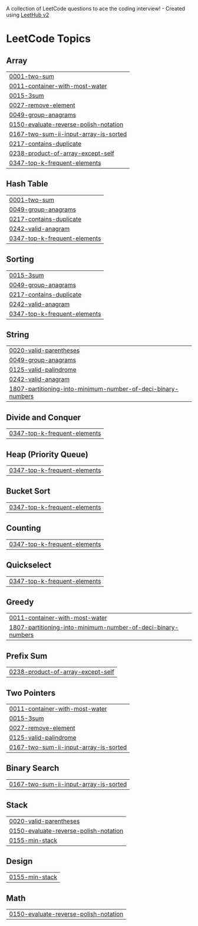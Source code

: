 A collection of LeetCode questions to ace the coding interview! - Created using [LeetHub v2](https://github.com/arunbhardwaj/LeetHub-2.0)
<!---LeetCode Topics Start-->
# LeetCode Topics
## Array
|  |
| ------- |
| [0001-two-sum](https://github.com/phuoc-stack/leetcode/tree/master/0001-two-sum) |
| [0011-container-with-most-water](https://github.com/phuoc-stack/leetcode/tree/master/0011-container-with-most-water) |
| [0015-3sum](https://github.com/phuoc-stack/leetcode/tree/master/0015-3sum) |
| [0027-remove-element](https://github.com/phuoc-stack/leetcode/tree/master/0027-remove-element) |
| [0049-group-anagrams](https://github.com/phuoc-stack/leetcode/tree/master/0049-group-anagrams) |
| [0150-evaluate-reverse-polish-notation](https://github.com/phuoc-stack/leetcode/tree/master/0150-evaluate-reverse-polish-notation) |
| [0167-two-sum-ii-input-array-is-sorted](https://github.com/phuoc-stack/leetcode/tree/master/0167-two-sum-ii-input-array-is-sorted) |
| [0217-contains-duplicate](https://github.com/phuoc-stack/leetcode/tree/master/0217-contains-duplicate) |
| [0238-product-of-array-except-self](https://github.com/phuoc-stack/leetcode/tree/master/0238-product-of-array-except-self) |
| [0347-top-k-frequent-elements](https://github.com/phuoc-stack/leetcode/tree/master/0347-top-k-frequent-elements) |
## Hash Table
|  |
| ------- |
| [0001-two-sum](https://github.com/phuoc-stack/leetcode/tree/master/0001-two-sum) |
| [0049-group-anagrams](https://github.com/phuoc-stack/leetcode/tree/master/0049-group-anagrams) |
| [0217-contains-duplicate](https://github.com/phuoc-stack/leetcode/tree/master/0217-contains-duplicate) |
| [0242-valid-anagram](https://github.com/phuoc-stack/leetcode/tree/master/0242-valid-anagram) |
| [0347-top-k-frequent-elements](https://github.com/phuoc-stack/leetcode/tree/master/0347-top-k-frequent-elements) |
## Sorting
|  |
| ------- |
| [0015-3sum](https://github.com/phuoc-stack/leetcode/tree/master/0015-3sum) |
| [0049-group-anagrams](https://github.com/phuoc-stack/leetcode/tree/master/0049-group-anagrams) |
| [0217-contains-duplicate](https://github.com/phuoc-stack/leetcode/tree/master/0217-contains-duplicate) |
| [0242-valid-anagram](https://github.com/phuoc-stack/leetcode/tree/master/0242-valid-anagram) |
| [0347-top-k-frequent-elements](https://github.com/phuoc-stack/leetcode/tree/master/0347-top-k-frequent-elements) |
## String
|  |
| ------- |
| [0020-valid-parentheses](https://github.com/phuoc-stack/leetcode/tree/master/0020-valid-parentheses) |
| [0049-group-anagrams](https://github.com/phuoc-stack/leetcode/tree/master/0049-group-anagrams) |
| [0125-valid-palindrome](https://github.com/phuoc-stack/leetcode/tree/master/0125-valid-palindrome) |
| [0242-valid-anagram](https://github.com/phuoc-stack/leetcode/tree/master/0242-valid-anagram) |
| [1807-partitioning-into-minimum-number-of-deci-binary-numbers](https://github.com/phuoc-stack/leetcode/tree/master/1807-partitioning-into-minimum-number-of-deci-binary-numbers) |
## Divide and Conquer
|  |
| ------- |
| [0347-top-k-frequent-elements](https://github.com/phuoc-stack/leetcode/tree/master/0347-top-k-frequent-elements) |
## Heap (Priority Queue)
|  |
| ------- |
| [0347-top-k-frequent-elements](https://github.com/phuoc-stack/leetcode/tree/master/0347-top-k-frequent-elements) |
## Bucket Sort
|  |
| ------- |
| [0347-top-k-frequent-elements](https://github.com/phuoc-stack/leetcode/tree/master/0347-top-k-frequent-elements) |
## Counting
|  |
| ------- |
| [0347-top-k-frequent-elements](https://github.com/phuoc-stack/leetcode/tree/master/0347-top-k-frequent-elements) |
## Quickselect
|  |
| ------- |
| [0347-top-k-frequent-elements](https://github.com/phuoc-stack/leetcode/tree/master/0347-top-k-frequent-elements) |
## Greedy
|  |
| ------- |
| [0011-container-with-most-water](https://github.com/phuoc-stack/leetcode/tree/master/0011-container-with-most-water) |
| [1807-partitioning-into-minimum-number-of-deci-binary-numbers](https://github.com/phuoc-stack/leetcode/tree/master/1807-partitioning-into-minimum-number-of-deci-binary-numbers) |
## Prefix Sum
|  |
| ------- |
| [0238-product-of-array-except-self](https://github.com/phuoc-stack/leetcode/tree/master/0238-product-of-array-except-self) |
## Two Pointers
|  |
| ------- |
| [0011-container-with-most-water](https://github.com/phuoc-stack/leetcode/tree/master/0011-container-with-most-water) |
| [0015-3sum](https://github.com/phuoc-stack/leetcode/tree/master/0015-3sum) |
| [0027-remove-element](https://github.com/phuoc-stack/leetcode/tree/master/0027-remove-element) |
| [0125-valid-palindrome](https://github.com/phuoc-stack/leetcode/tree/master/0125-valid-palindrome) |
| [0167-two-sum-ii-input-array-is-sorted](https://github.com/phuoc-stack/leetcode/tree/master/0167-two-sum-ii-input-array-is-sorted) |
## Binary Search
|  |
| ------- |
| [0167-two-sum-ii-input-array-is-sorted](https://github.com/phuoc-stack/leetcode/tree/master/0167-two-sum-ii-input-array-is-sorted) |
## Stack
|  |
| ------- |
| [0020-valid-parentheses](https://github.com/phuoc-stack/leetcode/tree/master/0020-valid-parentheses) |
| [0150-evaluate-reverse-polish-notation](https://github.com/phuoc-stack/leetcode/tree/master/0150-evaluate-reverse-polish-notation) |
| [0155-min-stack](https://github.com/phuoc-stack/leetcode/tree/master/0155-min-stack) |
## Design
|  |
| ------- |
| [0155-min-stack](https://github.com/phuoc-stack/leetcode/tree/master/0155-min-stack) |
## Math
|  |
| ------- |
| [0150-evaluate-reverse-polish-notation](https://github.com/phuoc-stack/leetcode/tree/master/0150-evaluate-reverse-polish-notation) |
<!---LeetCode Topics End-->